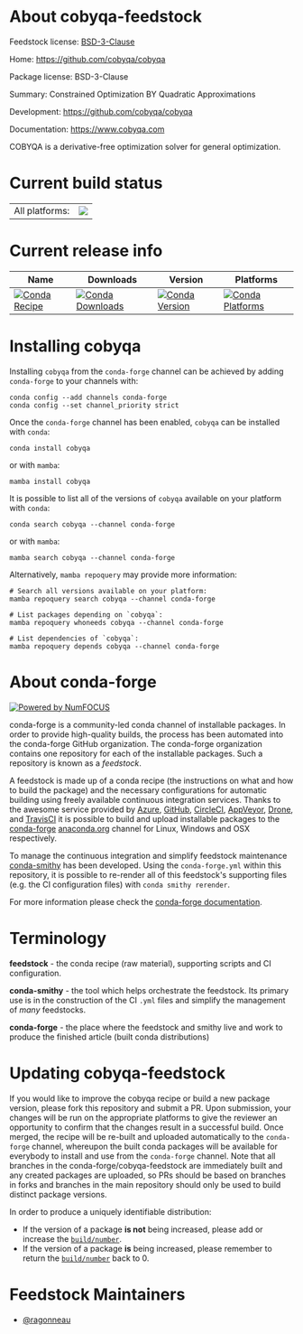 About cobyqa-feedstock
======================

Feedstock license: [BSD-3-Clause](https://github.com/conda-forge/cobyqa-feedstock/blob/main/LICENSE.txt)

Home: https://github.com/cobyqa/cobyqa

Package license: BSD-3-Clause

Summary: Constrained Optimization BY Quadratic Approximations

Development: https://github.com/cobyqa/cobyqa

Documentation: https://www.cobyqa.com

COBYQA is a derivative-free optimization solver for general optimization.

Current build status
====================


<table><tr><td>All platforms:</td>
    <td>
      <a href="https://dev.azure.com/conda-forge/feedstock-builds/_build/latest?definitionId=21442&branchName=main">
        <img src="https://dev.azure.com/conda-forge/feedstock-builds/_apis/build/status/cobyqa-feedstock?branchName=main">
      </a>
    </td>
  </tr>
</table>

Current release info
====================

| Name | Downloads | Version | Platforms |
| --- | --- | --- | --- |
| [![Conda Recipe](https://img.shields.io/badge/recipe-cobyqa-green.svg)](https://anaconda.org/conda-forge/cobyqa) | [![Conda Downloads](https://img.shields.io/conda/dn/conda-forge/cobyqa.svg)](https://anaconda.org/conda-forge/cobyqa) | [![Conda Version](https://img.shields.io/conda/vn/conda-forge/cobyqa.svg)](https://anaconda.org/conda-forge/cobyqa) | [![Conda Platforms](https://img.shields.io/conda/pn/conda-forge/cobyqa.svg)](https://anaconda.org/conda-forge/cobyqa) |

Installing cobyqa
=================

Installing `cobyqa` from the `conda-forge` channel can be achieved by adding `conda-forge` to your channels with:

```
conda config --add channels conda-forge
conda config --set channel_priority strict
```

Once the `conda-forge` channel has been enabled, `cobyqa` can be installed with `conda`:

```
conda install cobyqa
```

or with `mamba`:

```
mamba install cobyqa
```

It is possible to list all of the versions of `cobyqa` available on your platform with `conda`:

```
conda search cobyqa --channel conda-forge
```

or with `mamba`:

```
mamba search cobyqa --channel conda-forge
```

Alternatively, `mamba repoquery` may provide more information:

```
# Search all versions available on your platform:
mamba repoquery search cobyqa --channel conda-forge

# List packages depending on `cobyqa`:
mamba repoquery whoneeds cobyqa --channel conda-forge

# List dependencies of `cobyqa`:
mamba repoquery depends cobyqa --channel conda-forge
```


About conda-forge
=================

[![Powered by
NumFOCUS](https://img.shields.io/badge/powered%20by-NumFOCUS-orange.svg?style=flat&colorA=E1523D&colorB=007D8A)](https://numfocus.org)

conda-forge is a community-led conda channel of installable packages.
In order to provide high-quality builds, the process has been automated into the
conda-forge GitHub organization. The conda-forge organization contains one repository
for each of the installable packages. Such a repository is known as a *feedstock*.

A feedstock is made up of a conda recipe (the instructions on what and how to build
the package) and the necessary configurations for automatic building using freely
available continuous integration services. Thanks to the awesome service provided by
[Azure](https://azure.microsoft.com/en-us/services/devops/), [GitHub](https://github.com/),
[CircleCI](https://circleci.com/), [AppVeyor](https://www.appveyor.com/),
[Drone](https://cloud.drone.io/welcome), and [TravisCI](https://travis-ci.com/)
it is possible to build and upload installable packages to the
[conda-forge](https://anaconda.org/conda-forge) [anaconda.org](https://anaconda.org/)
channel for Linux, Windows and OSX respectively.

To manage the continuous integration and simplify feedstock maintenance
[conda-smithy](https://github.com/conda-forge/conda-smithy) has been developed.
Using the ``conda-forge.yml`` within this repository, it is possible to re-render all of
this feedstock's supporting files (e.g. the CI configuration files) with ``conda smithy rerender``.

For more information please check the [conda-forge documentation](https://conda-forge.org/docs/).

Terminology
===========

**feedstock** - the conda recipe (raw material), supporting scripts and CI configuration.

**conda-smithy** - the tool which helps orchestrate the feedstock.
                   Its primary use is in the construction of the CI ``.yml`` files
                   and simplify the management of *many* feedstocks.

**conda-forge** - the place where the feedstock and smithy live and work to
                  produce the finished article (built conda distributions)


Updating cobyqa-feedstock
=========================

If you would like to improve the cobyqa recipe or build a new
package version, please fork this repository and submit a PR. Upon submission,
your changes will be run on the appropriate platforms to give the reviewer an
opportunity to confirm that the changes result in a successful build. Once
merged, the recipe will be re-built and uploaded automatically to the
`conda-forge` channel, whereupon the built conda packages will be available for
everybody to install and use from the `conda-forge` channel.
Note that all branches in the conda-forge/cobyqa-feedstock are
immediately built and any created packages are uploaded, so PRs should be based
on branches in forks and branches in the main repository should only be used to
build distinct package versions.

In order to produce a uniquely identifiable distribution:
 * If the version of a package **is not** being increased, please add or increase
   the [``build/number``](https://docs.conda.io/projects/conda-build/en/latest/resources/define-metadata.html#build-number-and-string).
 * If the version of a package **is** being increased, please remember to return
   the [``build/number``](https://docs.conda.io/projects/conda-build/en/latest/resources/define-metadata.html#build-number-and-string)
   back to 0.

Feedstock Maintainers
=====================

* [@ragonneau](https://github.com/ragonneau/)

